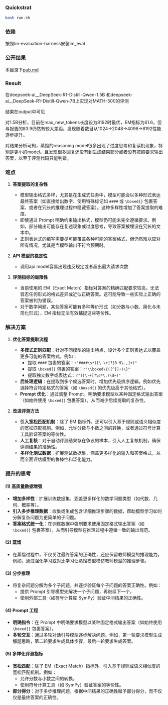 
### Quickstrat

```bash
bash run.sh
```

### 依赖

按照lm-evaluation-harness安装lm_eval

### 公开结果

本目录下[pub.md](pub.md)

### Result

在deepseek-ai__DeepSeek-R1-Distill-Qwen-1.5B 和deepseek-ai__DeepSeek-R1-Distill-Qwen-7B上实现对MATH-500的评测


结果在output中可见

对1.5B分析，目前在max_new_tokens长度设为8192时最优，EM指标为61.6，但与报告的83.9仍然有较大差距。发现随着数目从1024->2048->4096->8192性能逐步提升。

对结果分析可知，蒸馏的reasoning model很多出现了过度思考和复读机现象，特别是更小的model。且发现很多回复还没有到生成结果部分或者没有按照要求输出答案，以至于评测代码只能判错。


### 难点

1. **答案提取的复杂性**  
   - 模型输出格式多样，尤其是在生成式任务中，模型可能会以多种形式表达最终答案（如直接给出数字、使用特殊标记如 `####` 或 `\boxed{}` 包裹答案、或者在冗长的推理过程中隐藏答案）。这种多样性增加了答案提取的难度。
   - 即使通过 Prompt 明确约束输出格式，模型仍可能未完全遵循要求。例如，部分输出可能存在复述现象或过度思考，导致答案被埋没在冗长的文本中。
   - 正则表达式的编写需要尽可能覆盖各种可能的答案格式，但仍然难以应对所有情况，尤其是当模型输出不符合预期时。

2. **API 模型的稳定性**  
   - 调用api model容易出现违反规定或者超出最大请求次数

3. **评测指标的局限性**  
   - 当前使用的 EM（Exact Match）指标对答案的精确匹配要求较高，无法容忍任何形式的格式差异或近似正确答案。这可能导致一些实际上正确的答案被判为错误。
   - 对于数学问题，某些答案可能有多种等价形式（如分数与小数、简化与未简化形式），EM 指标无法有效捕捉这些等价性。


### 解决方案

1. **优化答案提取流程**  
   - **多模式正则匹配**：针对不同模型的输出特点，设计多个正则表达式以覆盖更多可能的答案格式。例如：
     - 提取 `####` 包裹的答案：`r"####\s*([\-\+]?[0-9\.,]+)"`
     - 提取 `\boxed{}` 包裹的答案：`r"\\boxed\{([^}]+)\}"`
     - 提取独立数字或表达式：`r"([\-+]?\d*\.?\d+)"`  
   - **后处理逻辑**：在提取到多个候选答案时，增加优先级排序逻辑，例如优先选择符合特定格式的答案（如 `\boxed{}` 的优先级高于其他格式）。
   - **Prompt 优化**：通过调整 Prompt，明确要求模型以某种固定格式输出答案（如始终使用 `\boxed{}` 包裹答案），从而减少后续提取的复杂性。

2. **改进评测方法**  
   - **引入宽松匹配机制**：除了 EM 指标外，还可以引入基于规则或语义相似度的宽松匹配机制。例如，允许分数与小数之间的转换，或者通过符号计算工具验证答案的等价性。
   - **人工复核**：对于自动评测结果存在争议的样本，引入人工复核机制，确保评测结果的准确性。
   - **多样化测试数据**：扩展测试数据集，涵盖更多样化的输入和答案格式，从而全面评估模型的鲁棒性和泛化能力。

### 提升的思考


#### (1) **高质量数据增强**
- **增加多样性**：扩展训练数据集，涵盖更多样化的数学问题类型（如代数、几何、概率等）。
- **引入多步推理数据**：收集或生成包含详细推理步骤的数据，帮助模型学习如何分解复杂问题为更简单的子问题。
- **答案格式统一化**：在训练数据中强制要求使用固定格式输出答案（如 `\boxed{}` 包裹答案），从而引导模型在推理过程中遵循一致的输出规范。


#### (2) **蒸馏**
- 在蒸馏过程中，不仅关注最终答案的正确性，还应保留教师模型的推理能力。例如，通过强化学习或对比学习让蒸馏模型模仿教师模型的推理步骤。


#### (3) **分步推理**
- 将复杂问题分解为多个子问题，并逐步验证每个子问题的答案正确性。例如：
  - 提供 Prompt 引导模型先解决一个子问题，再继续下一个。
  - 使用外部工具（如符号计算库 SymPy）验证中间结果的正确性。

#### (4) **Prompt 工程**
- **明确指令**：在 Prompt 中明确要求模型以某种固定格式输出答案（如始终使用 `\boxed{}` 包裹答案）。
- **多轮交互**：通过多轮对话引导模型逐步解决问题。例如，第一轮要求模型生成解题思路，第二轮要求生成具体步骤，最后一轮要求生成答案。

#### (5) **多样化评测指标**
- **宽松匹配**：除了 EM（Exact Match）指标外，引入基于规则或语义相似度的宽松匹配机制。例如：
  - 允许分数与小数之间的转换。
  - 使用符号计算工具（如 SymPy）验证答案的等价性。
- **部分得分**：对于多步推理问题，根据中间结果的正确性赋予部分得分，而不仅仅是最终答案的正确性。
